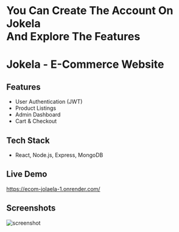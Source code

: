 <h1>You Can Create The Account On Jokela
<br> And Explore The Features</h1>

# Jokela - E-Commerce Website

## Features
- User Authentication (JWT)
- Product Listings
- Admin Dashboard
- Cart & Checkout

## Tech Stack
- React, Node.js, Express, MongoDB

## Live Demo

https://ecom-jolaela-1.onrender.com/
## Screenshots
![screenshot](./assets/1.png)

